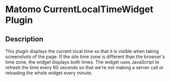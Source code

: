 # Matomo CurrentLocalTimeWidget Plugin

## Description

This plugin displays the current local time so that it is visible when taking screenshots of the page. If the site time zone is different than the browser's time zone, the widget displays both times. The widget uses JavaScript to refresh the time every 60 seconds so that we're not making a server call or reloading the whole widget every minute.

